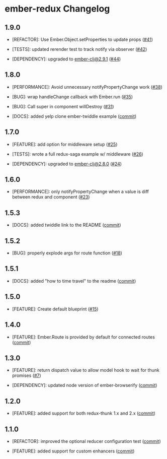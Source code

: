 ember-redux Changelog
==============================

1.9.0
-----

* [REFACTOR]: Use Ember.Object.setProperties to update props
  ([#41](https://github.com/toranb/ember-redux/pull/41))

* [TESTS]: updated rerender test to track notify via observer
  ([#42](https://github.com/toranb/ember-redux/pull/42))

* [DEPENDENCY]: upgraded to ember-cli@2.9.1
  ([#44](https://github.com/toranb/ember-redux/pull/44))


1.8.0
-----

* [PERFORMANCE]: Avoid unnecessary notifyPropertyChange work
  ([#38](https://github.com/toranb/ember-redux/pull/38))

* [BUG]: wrap handleChange callback with Ember.run
  ([#35](https://github.com/toranb/ember-redux/pull/35))

* [BUG]: Call super in component willDestroy
  ([#31](https://github.com/toranb/ember-redux/pull/31))

* [DOCS]: added yelp clone ember-twiddle example
  ([commit](https://github.com/toranb/ember-redux/commit/4f0160fde1a09f076fd89b7af6e6c8a017e450ed))


1.7.0
-----

* [FEATURE]: add option for middleware setup
  ([#25](https://github.com/toranb/ember-redux/pull/25))

* [TESTS]: wrote a full redux-saga example w/ middleware
  ([#26](https://github.com/toranb/ember-redux/pull/26))

* [DEPENDENCY]: upgraded to ember-cli@2.8.0
  ([#24](https://github.com/toranb/ember-redux/pull/24))


1.6.0
-----

* [PERFORMANCE]: only notifyPropertyChange when a value is diff between redux and component
  ([#23](https://github.com/toranb/ember-redux/pull/23))


1.5.3
-----

* [DOCS]: added twiddle link to the README
  ([commit](https://github.com/toranb/ember-redux/commit/84b8c0fb6402e39f681e763e63f95acc8e1978db))


1.5.2
-----

* [BUG]: properly explode args for route function
  ([#18](https://github.com/toranb/ember-redux/pull/18))


1.5.1
-----

* [DOCS]: added "how to time travel" to the readme
  ([commit](https://github.com/toranb/ember-redux/commit/fdd35041fb3c9be8f3b663ba36ac87705d45ad8d))


1.5.0
-----

* [FEATURE]: Create default blueprint
  ([#15](https://github.com/toranb/ember-redux/pull/15))


1.4.0
-----

* [FEATURE]: Ember.Route is provided by default for connected routes
  ([commit](https://github.com/toranb/ember-redux/commit/7219ed7dd1de42b89184f3ccb77fa3d1df4abcb9))


1.3.0
-----

* [FEATURE]: return dispatch value to allow model hook to wait for thunk promises
  ([#7](https://github.com/toranb/ember-redux/pull/7))

* [DEPENDENCY]: updated node version of ember-browserify
  ([commit](https://github.com/toranb/ember-redux/commit/321a1f2f5773ffb1e6784844d9f97da1294d4f71))


1.2.0
-----

* [FEATURE]: added support for both redux-thunk 1.x and 2.x
  ([commit](https://github.com/toranb/ember-redux/commit/2a70e1481b6759e1a88fcbea9adbbd7f3f72d55a))


1.1.0
-----

* [REFACTOR]: improved the optional reducer configuration test
  ([commit](https://github.com/toranb/ember-redux/commit/40d196e2d83231e40be9df305acfdc098ab8d32f))

* [FEATURE]: added support for custom enhancers
  ([commit](https://github.com/toranb/ember-redux/commit/602cce7bab56105f61ca2d10bbb34a2c8c7c1446))

